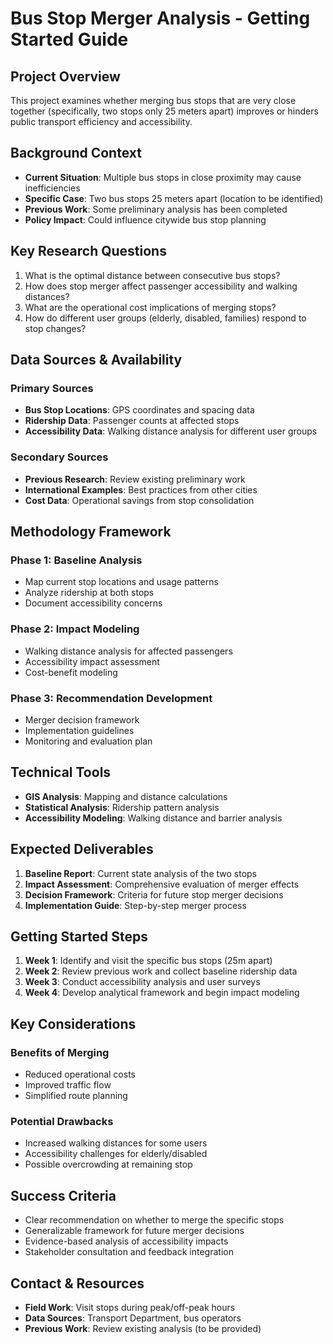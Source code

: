 # Bus Stop Merger Analysis - Getting Started Guide

## Project Overview
This project examines whether merging bus stops that are very close together (specifically, two stops only 25 meters apart) improves or hinders public transport efficiency and accessibility.

## Background Context
- **Current Situation**: Multiple bus stops in close proximity may cause inefficiencies
- **Specific Case**: Two bus stops 25 meters apart (location to be identified)
- **Previous Work**: Some preliminary analysis has been completed
- **Policy Impact**: Could influence citywide bus stop planning

## Key Research Questions
1. What is the optimal distance between consecutive bus stops?
2. How does stop merger affect passenger accessibility and walking distances?
3. What are the operational cost implications of merging stops?
4. How do different user groups (elderly, disabled, families) respond to stop changes?

## Data Sources & Availability
### Primary Sources
- **Bus Stop Locations**: GPS coordinates and spacing data
- **Ridership Data**: Passenger counts at affected stops
- **Accessibility Data**: Walking distance analysis for different user groups

### Secondary Sources
- **Previous Research**: Review existing preliminary work
- **International Examples**: Best practices from other cities
- **Cost Data**: Operational savings from stop consolidation

## Methodology Framework
### Phase 1: Baseline Analysis
- Map current stop locations and usage patterns
- Analyze ridership at both stops
- Document accessibility concerns

### Phase 2: Impact Modeling
- Walking distance analysis for affected passengers
- Accessibility impact assessment
- Cost-benefit modeling

### Phase 3: Recommendation Development
- Merger decision framework
- Implementation guidelines
- Monitoring and evaluation plan

## Technical Tools
- **GIS Analysis**: Mapping and distance calculations
- **Statistical Analysis**: Ridership pattern analysis
- **Accessibility Modeling**: Walking distance and barrier analysis

## Expected Deliverables
1. **Baseline Report**: Current state analysis of the two stops
2. **Impact Assessment**: Comprehensive evaluation of merger effects
3. **Decision Framework**: Criteria for future stop merger decisions
4. **Implementation Guide**: Step-by-step merger process

## Getting Started Steps
1. **Week 1**: Identify and visit the specific bus stops (25m apart)
2. **Week 2**: Review previous work and collect baseline ridership data
3. **Week 3**: Conduct accessibility analysis and user surveys
4. **Week 4**: Develop analytical framework and begin impact modeling

## Key Considerations
### Benefits of Merging
- Reduced operational costs
- Improved traffic flow
- Simplified route planning

### Potential Drawbacks
- Increased walking distances for some users
- Accessibility challenges for elderly/disabled
- Possible overcrowding at remaining stop

## Success Criteria
- Clear recommendation on whether to merge the specific stops
- Generalizable framework for future merger decisions
- Evidence-based analysis of accessibility impacts
- Stakeholder consultation and feedback integration

## Contact & Resources
- **Field Work**: Visit stops during peak/off-peak hours
- **Data Sources**: Transport Department, bus operators
- **Previous Work**: Review existing analysis (to be provided)